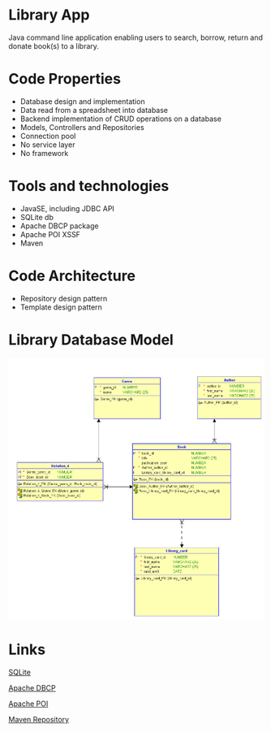 # Library App

Java command line application enabling users to search, borrow, return and donate book(s) to a library.

# Code Properties

- Database design and implementation
- Data read from a spreadsheet into database
- Backend implementation of CRUD operations on a database
- Models, Controllers and Repositories
- Connection pool
- No service layer
- No framework

# Tools and technologies

- JavaSE, including JDBC API
- SQLite db
- Apache DBCP package
- Apache POI XSSF
- Maven

# Code Architecture

- Repository design pattern
- Template design pattern

# Library Database Model

<img src="resources/db_model.PNG">

# Links

[SQLite](https://webpack.js.org/)

[Apache DBCP](http://commons.apache.org/proper/commons-dbcp/)

[Apache POI](https://poi.apache.org/apidocs/dev/org/apache/poi/xssf/usermodel/)

[Maven Repository](https://mvnrepository.com/)